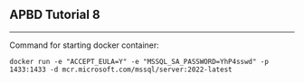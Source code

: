 ## APBD Tutorial 8

---

Command for starting docker container:
```
docker run -e "ACCEPT_EULA=Y" -e "MSSQL_SA_PASSWORD=YhP4sswd" -p 1433:1433 -d mcr.microsoft.com/mssql/server:2022-latest
```